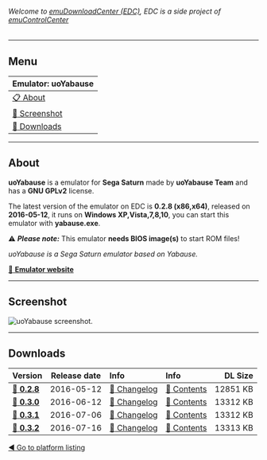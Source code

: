 ###### Welcome to [emuDownloadCenter (EDC)](https://github.com/PhoenixInteractiveNL/emuDownloadCenter/wiki/), EDC is a side project of [emuControlCenter](https://github.com/PhoenixInteractiveNL/emuControlCenter/wiki/)
***
## Menu
| **Emulator: uoYabause** |
|:---------|
| [:clipboard: About](#about) |
| [:sunrise: Screenshot](#screenshot) |
| [:floppy_disk: Downloads](#downloads) |
***
## About
**uoYabause** is a emulator for **Sega Saturn** made by **uoYabause Team** and has a **GNU GPLv2** license.

The latest version of the emulator on EDC is **0.2.8 (x86,x64)**, released on **2016-05-12**, it runs on **Windows XP,Vista,7,8,10**, you can start this emulator with **yabause.exe**.

:warning: _**Please note:**_ This emulator **needs BIOS image(s)** to start ROM files!

_uoYabause is a Sega Saturn emulator based on Yabause._

[:link: **Emulator website**](http://uoyabause.org)
***
## Screenshot
![](https://raw.githubusercontent.com/PhoenixInteractiveNL/emuDownloadCenter/master/hooks/uoyabause/screen.jpg "uoYabause screenshot.")
***
## Downloads
| Version  | Release date  | Info       | Info       | DL Size    |
|:---------|:-------------:|:-----------|:-----------|-----------:|
| [:floppy_disk: **0.2.8**](https://github.com/PhoenixInteractiveNL/edc-repo0005/raw/master/uoyabause/0.2.8.7z) | 2016-05-12 | [:page_facing_up: Changelog](https://github.com/PhoenixInteractiveNL/edc-repo0005/blob/master/uoyabause/0.2.8_changelog.txt) | [:mag_right: Contents](https://github.com/PhoenixInteractiveNL/edc-repo0005/blob/master/uoyabause/0.2.8_contents.txt) | 12851 KB |
| [:floppy_disk: **0.3.0**](https://github.com/PhoenixInteractiveNL/edc-repo0005/raw/master/uoyabause/0.3.0.7z) | 2016-06-12 | [:page_facing_up: Changelog](https://github.com/PhoenixInteractiveNL/edc-repo0005/blob/master/uoyabause/0.3.0_changelog.txt) | [:mag_right: Contents](https://github.com/PhoenixInteractiveNL/edc-repo0005/blob/master/uoyabause/0.3.0_contents.txt) | 13312 KB |
| [:floppy_disk: **0.3.1**](https://github.com/PhoenixInteractiveNL/edc-repo0005/raw/master/uoyabause/0.3.1.7z) | 2016-07-06 | [:page_facing_up: Changelog](https://github.com/PhoenixInteractiveNL/edc-repo0005/blob/master/uoyabause/0.3.1_changelog.txt) | [:mag_right: Contents](https://github.com/PhoenixInteractiveNL/edc-repo0005/blob/master/uoyabause/0.3.1_contents.txt) | 13312 KB |
| [:floppy_disk: **0.3.2**](https://github.com/PhoenixInteractiveNL/edc-repo0005/raw/master/uoyabause/0.3.2.7z) | 2016-07-16 | [:page_facing_up: Changelog](https://github.com/PhoenixInteractiveNL/edc-repo0005/blob/master/uoyabause/0.3.2_changelog.txt) | [:mag_right: Contents](https://github.com/PhoenixInteractiveNL/edc-repo0005/blob/master/uoyabause/0.3.2_contents.txt) | 13313 KB |

[:arrow_backward: Go to platform listing](https://github.com/PhoenixInteractiveNL/emuDownloadCenter/wiki/EDC-Platform-List)
